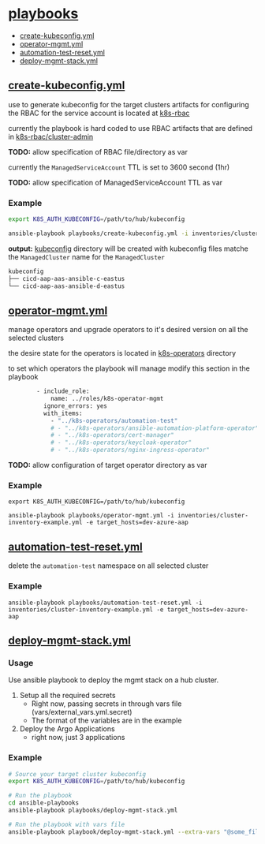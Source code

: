 # [playbooks](playbooks/)
- [create-kubeconfig.yml](#create-kubeconfig)
- [operator-mgmt.yml](#operator-mgmt)
- [automation-test-reset.yml](#automation-test-reset)
- [deploy-mgmt-stack.yml](#deploy-mgmt-stack)

## <a name="create-kubeconfig"></a>[create-kubeconfig.yml](playbooks/automation-test-reset.yml)
use to generate kubeconfig for the target clusters
artifacts for configuring the RBAC for the service account is located at [k8s-rbac](k8s-rbac/)

currently the playbook is hard coded to use RBAC artifacts that are defined in 
[k8s-rbac/cluster-admin](k8s-rbac/cluster-admin/)

**TODO:** allow specification of RBAC file/directory as var

currently the `ManagedServiceAccount` TTL is set to 3600 second (1hr)

**TODO:** allow specification of ManagedServiceAccount TTL as var

### Example
```bash
export K8S_AUTH_KUBECONFIG=/path/to/hub/kubeconfig

ansible-playbook playbooks/create-kubeconfig.yml -i inventories/cluster-inventory-example.yml -e target_hosts=dev-azure-aap
```

**output:**
[kubeconfig](kubeconfig/) directory will be created with kubeconfig files matche the `ManagedCluster` name for the `ManagedCluster`

```bash
kubeconfig
├── cicd-aap-aas-ansible-c-eastus
└── cicd-aap-aas-ansible-d-eastus
```

## <a name="operator-mgmt"></a>[operator-mgmt.yml](playbooks/operator-mgmt.yml)

manage operators and upgrade operators to it's desired version on all the selected clusters

the desire state for the operators is located in [k8s-operators](k8s-operators/) directory

to set which operators the playbook will manage modify this section in the playbook
```bash
        - include_role: 
            name: ../roles/k8s-operator-mgmt
          ignore_errors: yes
          with_items:
            - "../k8s-operators/automation-test"
            # - "../k8s-operators/ansible-automation-platform-operator"
            # - "../k8s-operators/cert-manager"
            # - "../k8s-operators/keycloak-operator"
            # - "../k8s-operators/nginx-ingress-operator"
```
**TODO:** allow configuration of target operator directory as var

### Example
```
export K8S_AUTH_KUBECONFIG=/path/to/hub/kubeconfig

ansible-playbook playbooks/operator-mgmt.yml -i inventories/cluster-inventory-example.yml -e target_hosts=dev-azure-aap
```

## <a name="automation-test-reset"></a>[automation-test-reset.yml](playbooks/automation-test-reset.yml)
delete the `automation-test` namespace on all selected cluster

### Example
```
ansible-playbook playbooks/automation-test-reset.yml -i inventories/cluster-inventory-example.yml -e target_hosts=dev-azure-aap
```

## <a name="deploy-mgmt-stack"></a>[deploy-mgmt-stack.yml](playbooks/deploy-mgmt-stack.yml)

### Usage

Use ansible playbook to deploy the mgmt stack on a hub cluster.

1. Setup all the required secrets
    - Right now, passing secrets in through vars file (vars/external_vars.yml.secret)
    - The format of the variables are in the example
2. Deploy the Argo Applications
    - right now, just 3 applications

### Example

```bash
# Source your target cluster kubeconfig
export K8S_AUTH_KUBECONFIG=/path/to/hub/kubeconfig

# Run the playbook
cd ansible-playbooks
ansible-playbook playbooks/deploy-mgmt-stack.yml

# Run the playbook with vars file
ansible-playbook playbook/deploy-mgmt-stack.yml --extra-vars "@some_file.yml"
```



